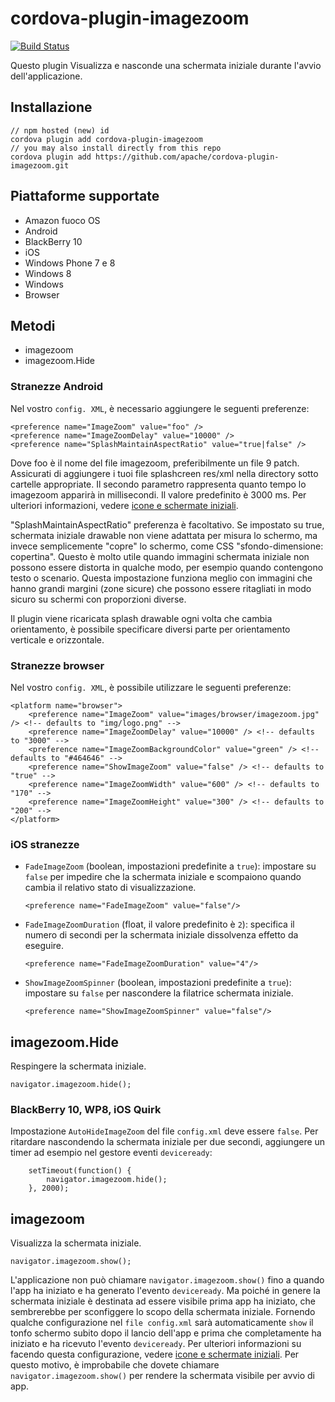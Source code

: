 <!--
# license: Licensed to the Apache Software Foundation (ASF) under one
#         or more contributor license agreements.  See the NOTICE file
#         distributed with this work for additional information
#         regarding copyright ownership.  The ASF licenses this file
#         to you under the Apache License, Version 2.0 (the
#         "License"); you may not use this file except in compliance
#         with the License.  You may obtain a copy of the License at
#
#           http://www.apache.org/licenses/LICENSE-2.0
#
#         Unless required by applicable law or agreed to in writing,
#         software distributed under the License is distributed on an
#         "AS IS" BASIS, WITHOUT WARRANTIES OR CONDITIONS OF ANY
#         KIND, either express or implied.  See the License for the
#         specific language governing permissions and limitations
#         under the License.
-->

# cordova-plugin-imagezoom

[![Build Status](https://travis-ci.org/apache/cordova-plugin-imagezoom.svg)](https://travis-ci.org/apache/cordova-plugin-imagezoom)

Questo plugin Visualizza e nasconde una schermata iniziale durante l'avvio dell'applicazione.

## Installazione

    // npm hosted (new) id
    cordova plugin add cordova-plugin-imagezoom
    // you may also install directly from this repo
    cordova plugin add https://github.com/apache/cordova-plugin-imagezoom.git
    

## Piattaforme supportate

  * Amazon fuoco OS
  * Android
  * BlackBerry 10
  * iOS
  * Windows Phone 7 e 8
  * Windows 8
  * Windows
  * Browser

## Metodi

  * imagezoom
  * imagezoom.Hide

### Stranezze Android

Nel vostro `config. XML`, è necessario aggiungere le seguenti preferenze:

    <preference name="ImageZoom" value="foo" />
    <preference name="ImageZoomDelay" value="10000" />
    <preference name="SplashMaintainAspectRatio" value="true|false" />
    

Dove foo è il nome del file imagezoom, preferibilmente un file 9 patch. Assicurati di aggiungere i tuoi file splashcreen res/xml nella directory sotto cartelle appropriate. Il secondo parametro rappresenta quanto tempo lo imagezoom apparirà in millisecondi. Il valore predefinito è 3000 ms. Per ulteriori informazioni, vedere [icone e schermate iniziali](http://cordova.apache.org/docs/en/edge/config_ref_images.md.html).

"SplashMaintainAspectRatio" preferenza è facoltativo. Se impostato su true, schermata iniziale drawable non viene adattata per misura lo schermo, ma invece semplicemente "copre" lo schermo, come CSS "sfondo-dimensione: copertina". Questo è molto utile quando immagini schermata iniziale non possono essere distorta in qualche modo, per esempio quando contengono testo o scenario. Questa impostazione funziona meglio con immagini che hanno grandi margini (zone sicure) che possono essere ritagliati in modo sicuro su schermi con proporzioni diverse.

Il plugin viene ricaricata splash drawable ogni volta che cambia orientamento, è possibile specificare diversi parte per orientamento verticale e orizzontale.

### Stranezze browser

Nel vostro `config. XML`, è possibile utilizzare le seguenti preferenze:

    <platform name="browser">
        <preference name="ImageZoom" value="images/browser/imagezoom.jpg" /> <!-- defaults to "img/logo.png" -->
        <preference name="ImageZoomDelay" value="10000" /> <!-- defaults to "3000" -->
        <preference name="ImageZoomBackgroundColor" value="green" /> <!-- defaults to "#464646" -->
        <preference name="ShowImageZoom" value="false" /> <!-- defaults to "true" -->
        <preference name="ImageZoomWidth" value="600" /> <!-- defaults to "170" -->
        <preference name="ImageZoomHeight" value="300" /> <!-- defaults to "200" -->
    </platform>
    

### iOS stranezze

  * `FadeImageZoom` (boolean, impostazioni predefinite a `true`): impostare su `false` per impedire che la schermata iniziale e scompaiono quando cambia il relativo stato di visualizzazione.
    
        <preference name="FadeImageZoom" value="false"/>
        

  * `FadeImageZoomDuration` (float, il valore predefinito è `2`): specifica il numero di secondi per la schermata iniziale dissolvenza effetto da eseguire.
    
        <preference name="FadeImageZoomDuration" value="4"/>
        

  * `ShowImageZoomSpinner` (boolean, impostazioni predefinite a `true`): impostare su `false` per nascondere la filatrice schermata iniziale.
    
        <preference name="ShowImageZoomSpinner" value="false"/>
        

## imagezoom.Hide

Respingere la schermata iniziale.

    navigator.imagezoom.hide();
    

### BlackBerry 10, WP8, iOS Quirk

Impostazione `AutoHideImageZoom` del file `config.xml` deve essere `false`. Per ritardare nascondendo la schermata iniziale per due secondi, aggiungere un timer ad esempio nel gestore eventi `deviceready`:

        setTimeout(function() {
            navigator.imagezoom.hide();
        }, 2000);
    

## imagezoom

Visualizza la schermata iniziale.

    navigator.imagezoom.show();
    

L'applicazione non può chiamare `navigator.imagezoom.show()` fino a quando l'app ha iniziato e ha generato l'evento `deviceready`. Ma poiché in genere la schermata iniziale è destinata ad essere visibile prima app ha iniziato, che sembrerebbe per sconfiggere lo scopo della schermata iniziale. Fornendo qualche configurazione nel `file config.xml` sarà automaticamente `show` il tonfo schermo subito dopo il lancio dell'app e prima che completamente ha iniziato e ha ricevuto l'evento `deviceready`. Per ulteriori informazioni su facendo questa configurazione, vedere [icone e schermate iniziali](http://cordova.apache.org/docs/en/edge/config_ref_images.md.html). Per questo motivo, è improbabile che dovete chiamare `navigator.imagezoom.show()` per rendere la schermata visibile per avvio di app.